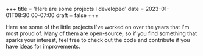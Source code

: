 +++
title = 'Here are some projects I developed'
date = 2023-01-01T08:30:00-07:00
draft = false
+++

Here are some of the little projects I've worked on over the years that I'm most proud of. Many of them are open-source, so if you find something that sparks your interest, feel free to check out the code and contribute if you have ideas for improvements.
